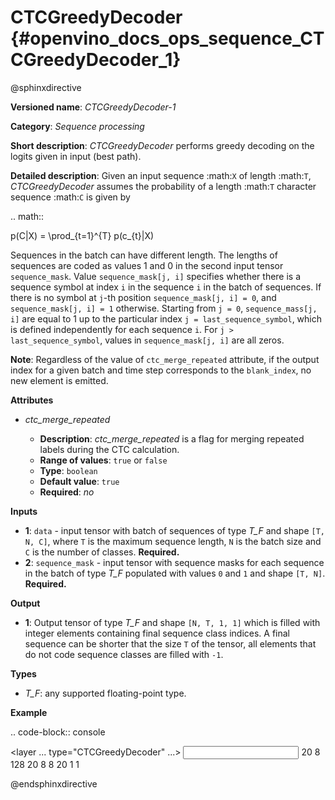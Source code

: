 # CTCGreedyDecoder {#openvino_docs_ops_sequence_CTCGreedyDecoder_1}

@sphinxdirective

**Versioned name**: *CTCGreedyDecoder-1*

**Category**: *Sequence processing*

**Short description**: *CTCGreedyDecoder* performs greedy decoding on the logits given in input (best path).

**Detailed description**: Given an input sequence :math:`X` of length :math:`T`, *CTCGreedyDecoder* assumes the probability of a length :math:`T` character sequence :math:`C` is given by

.. math::
   
   p(C|X) = \prod_{t=1}^{T} p(c_{t}|X)

Sequences in the batch can have different length. The lengths of sequences are coded as values 1 and 0 in the second input tensor ``sequence_mask``. Value ``sequence_mask[j, i]`` specifies whether there is a sequence symbol at index ``i`` in the sequence ``i`` in the batch of sequences. If there is no symbol at ``j``-th position ``sequence_mask[j, i] = 0``, and ``sequence_mask[j, i] = 1`` otherwise. Starting from ``j = 0``, ``sequence_mass[j, i]`` are equal to 1 up to the particular index ``j = last_sequence_symbol``, which is defined independently for each sequence ``i``. For ``j > last_sequence_symbol``, values in ``sequence_mask[j, i]`` are all zeros.

**Note**: Regardless of the value of ``ctc_merge_repeated`` attribute, if the output index for a given batch and time step corresponds to the ``blank_index``, no new element is emitted.

**Attributes**

* *ctc_merge_repeated*

  * **Description**: *ctc_merge_repeated* is a flag for merging repeated labels during the CTC calculation.
  * **Range of values**: ``true`` or ``false``
  * **Type**: ``boolean``
  * **Default value**: ``true``
  * **Required**: *no*

**Inputs**

* **1**: ``data`` - input tensor with batch of sequences of type *T_F* and shape ``[T, N, C]``, where ``T`` is the maximum sequence length, ``N`` is the batch size and ``C`` is the number of classes. **Required.**
* **2**: ``sequence_mask`` - input tensor with sequence masks for each sequence in the batch of type *T_F* populated with values ``0`` and ``1`` and shape ``[T, N]``. **Required.**

**Output**

* **1**: Output tensor of type *T_F* and shape ``[N, T, 1, 1]`` which is filled with integer elements containing final sequence class indices. A final sequence can be shorter that the size ``T`` of the tensor, all elements that do not code sequence classes are filled with ``-1``.

**Types**

* *T_F*: any supported floating-point type.

**Example**

.. code-block:: console
   
   <layer ... type="CTCGreedyDecoder" ...>
       <data ctc_merge_repeated="true" />
       <input>
           <port id="0">
               <dim>20</dim>
               <dim>8</dim>
               <dim>128</dim>
          </port>
           <port id="1">
               <dim>20</dim>
               <dim>8</dim>
           </port>
       </input>
       <output>
           <port id="0">
               <dim>8</dim>
               <dim>20</dim>
               <dim>1</dim>
               <dim>1</dim>
          </port>
       </output>
   </layer>

@endsphinxdirective

